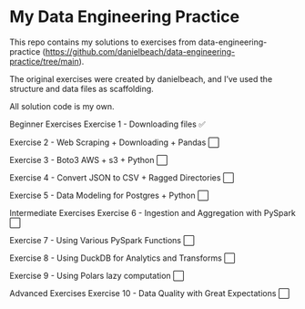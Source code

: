# My Data Engineering Practice

This repo contains my solutions to exercises from data-engineering-practice (https://github.com/danielbeach/data-engineering-practice/tree/main).

The original exercises were created by danielbeach, and I’ve used the structure and data files as scaffolding.

All solution code is my own.


Beginner Exercises
Exercise 1 - Downloading files :white_check_mark:

Exercise 2 - Web Scraping + Downloading + Pandas :white_large_square:

Exercise 3 - Boto3 AWS + s3 + Python :white_large_square:

Exercise 4 - Convert JSON to CSV + Ragged Directories :white_large_square:

Exercise 5 - Data Modeling for Postgres + Python :white_large_square:

Intermediate Exercises
Exercise 6 - Ingestion and Aggregation with PySpark :white_large_square:

Exercise 7 - Using Various PySpark Functions :white_large_square:

Exercise 8 - Using DuckDB for Analytics and Transforms :white_large_square:

Exercise 9 - Using Polars lazy computation :white_large_square:

Advanced Exercises
Exercise 10 - Data Quality with Great Expectations :white_large_square:
